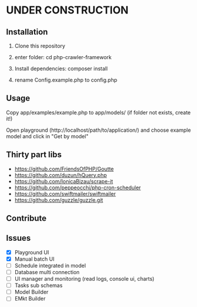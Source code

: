 # UNDER CONSTRUCTION

## Installation

1. Clone this repository

2. enter folder: cd php-crawler-framework

3. Install dependencies: composer install

3. rename Config.example.php to config.php

## Usage

Copy app/examples/example.php to app/models/ (if folder not exists, create it!)

Open playground (http://localhost/path/to/application/) and choose example model and click in "Get by model"

## Thirty part libs

- https://github.com/FriendsOfPHP/Goutte
- https://github.com/duzun/hQuery.php
- https://github.com/IonicaBizau/scrape-it
- https://github.com/peppeocchi/php-cron-scheduler
- https://github.com/swiftmailer/swiftmailer
- https://github.com/guzzle/guzzle.git

## Contribute


## Issues
- [x] Playground UI
- [x]  Manual batch UI
- [ ]  Schedule integrated in model
- [ ]  Database multi connection
- [ ]  UI manager and monitoring (read logs, console ui, charts)
- [ ]  Tasks sub schemas 
- [ ]  Model Builder
- [ ]  EMkt Builder
